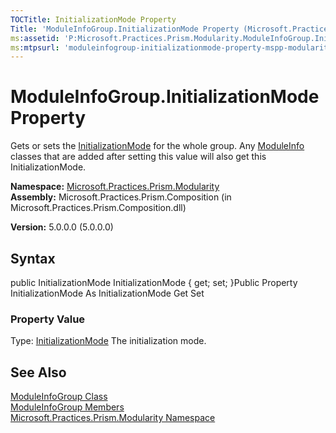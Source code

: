 ```yaml
---
TOCTitle: InitializationMode Property
Title: 'ModuleInfoGroup.InitializationMode Property (Microsoft.Practices.Prism.Modularity)'
ms:assetid: 'P:Microsoft.Practices.Prism.Modularity.ModuleInfoGroup.InitializationMode'
ms:mtpsurl: 'moduleinfogroup-initializationmode-property-mspp-modularity.md'
---
```


# ModuleInfoGroup.InitializationMode Property

Gets or sets the [InitializationMode](https://msdn.microsoft.com/library/microsoft.practices.prism.modularity.moduleinfo.initializationmode) for the whole group. Any [ModuleInfo](https://msdn.microsoft.com/library/microsoft.practices.prism.modularity.moduleinfo) classes that are added after setting this value will also get this InitializationMode.

**Namespace:** [Microsoft.Practices.Prism.Modularity](https://msdn.microsoft.com/library/microsoft.practices.prism.modularity)
**Assembly:** Microsoft.Practices.Prism.Composition (in Microsoft.Practices.Prism.Composition.dll)

**Version:** 5.0.0.0 (5.0.0.0)

## Syntax
public InitializationMode InitializationMode { get; set; }Public Property InitializationMode As InitializationMode Get Set
### Property Value

Type: [InitializationMode](https://msdn.microsoft.com/library/microsoft.practices.prism.modularity.initializationmode)
The initialization mode.

## See Also
[ModuleInfoGroup Class](https://msdn.microsoft.com/library/microsoft.practices.prism.modularity.moduleinfogroup)<br/>
[ModuleInfoGroup Members](https://msdn.microsoft.com/allmembers.t:microsoft.practices.prism.modularity.moduleinfogroup)<br/>
[Microsoft.Practices.Prism.Modularity Namespace](https://msdn.microsoft.com/library/microsoft.practices.prism.modularity)<br/>